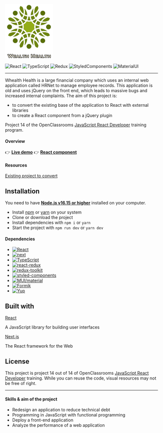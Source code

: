 ![LogoWealthHealth](public/logo_txt.png)

![React](https://img.shields.io/badge/react-%2320232a.svg?style=for-the-badge&logo=react&logoColor=%2361DAFB)
![TypeScript](https://img.shields.io/badge/TypeScript-007ACC?style=for-the-badge&logo=typescript&logoColor=white)
![Redux](https://img.shields.io/badge/Redux-593D88?style=for-the-badge&logo=redux&logoColor=white)
![StyledComponents](https://img.shields.io/badge/styled--components-DB7093?style=for-the-badge&logo=styled-components&logoColor=white)
![MaterialUI](https://img.shields.io/badge/Material--UI-0081CB?style=for-the-badge&logo=material-ui&logoColor=white)

---

Whealth Health is a large financial company which uses an internal web application called HRNet to manage employee records. This application is old and uses jQuery on the front end, which leads to massive bugs and increased internal complaints. The aim of this project is:

- to convert the existing base of the application to React with external libraries
- to create a React component from a jQuery plugin

Project 14 of the OpenClassrooms [JavaScript React Developer](https://openclassrooms.com/fr/paths/516-developpeur-dapplication-javascript-react) training program.

#### Overview

👉 **[Live demo](https://h-rnet.vercel.app/)**
👉 **[React component](https://www.npmjs.com/package/@zious/react-typescript-modal?activeTab=readme)**

#### Resources

[Existing project to convert](https://github.com/OpenClassrooms-Student-Center/P12_Front-end)

## Installation

You need to have **[Node.js v16.15 or higher](https://nodejs.org/en/)** installed on your computer.

- Install [npm](https://www.npmjs.com/) or [yarn](https://yarnpkg.com/) on your system
- Clone or download the project
- Install dependencies with `npm i` or `yarn`
- Start the project with `npm run dev` or `yarn dev`

#### Dependencies

- [![React](https://img.shields.io/github/package-json/dependency-version/zedsc/HRnet/react)](https://reactjs.org/)
- [![next](https://img.shields.io/github/package-json/dependency-version/zedsc/HRnet/next)](https://nextjs.org/)
- [![TypeScript](https://img.shields.io/github/package-json/dependency-version/zedsc/HRnet/typescript)](https://www.typescriptlang.org/)
- [![react-redux](https://img.shields.io/github/package-json/dependency-version/zedsc/HRnet/react-redux)](https://react-redux.js.org/)
- [![redux-toolkit](https://img.shields.io/github/package-json/dependency-version/zedsc/HRnet/@reduxjs/toolkit)](https://redux-toolkit.js.org/)
- [![styled-components](https://img.shields.io/github/package-json/dependency-version/zedsc/ArgentBank-front/styled-components)](https://styled-components.com/)
- [![MUI/material](https://img.shields.io/github/package-json/dependency-version/zedsc/HRnet/@mui/material)](https://mui.com/)
- [![Formik](https://img.shields.io/github/package-json/dependency-version/zedsc/HRnet/formik)](https://formik.org/)
- [![Yup](https://img.shields.io/github/package-json/dependency-version/zedsc/HRnet/yup)](https://github.com/jquense/yup)

## Built with

[React](https://reactjs.org/)

A JavaScript library for building user interfaces

[Next.js](https://nextjs.org/)

The React framework for the Web

## License

This project is project 14 out of 14 of OpenClassrooms [JavaScript React Developer](https://openclassrooms.com/fr/paths/516-developpeur-dapplication-javascript-react) training. While you can reuse the code, visual resources may not be free of right.

---

#### Skills & aim of the project

- Redesign an application to reduce technical debt
- Programming in JavaScript with functional programming
- Deploy a front-end application
- Analyze the performance of a web application
